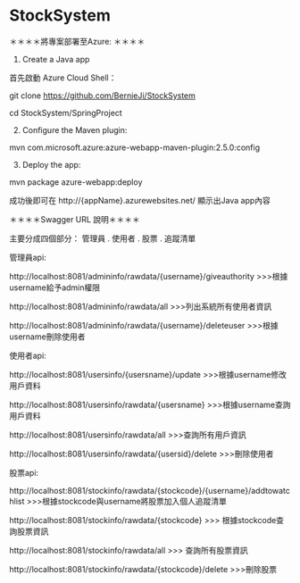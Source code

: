 # StockSystem

＊＊＊＊將專案部署至Azure: ＊＊＊＊

1. Create a Java app

首先啟動 Azure Cloud Shell：

git clone https://github.com/BernieJi/StockSystem

cd StockSystem/SpringProject

2. Configure the Maven plugin:


mvn com.microsoft.azure:azure-webapp-maven-plugin:2.5.0:config


3. Deploy the app:

mvn package azure-webapp:deploy

成功後即可在 http://{appName}.azurewebsites.net/ 顯示出Java app內容






＊＊＊＊Swagger URL 說明＊＊＊＊


主要分成四個部分： 管理員 . 使用者 . 股票 . 追蹤清單


管理員api:


http://localhost:8081/admininfo/rawdata/{username}/giveauthority >>>根據username給予admin權限


http://localhost:8081/admininfo/rawdata/all  >>>列出系統所有使用者資訊


http://localhost:8081/admininfo/rawdata/{username}/deleteuser >>>根據username刪除使用者


使用者api:


http://localhost:8081/usersinfo/{usersname}/update  >>>根據username修改用戶資料


http://localhost:8081/usersinfo/rawdata/{usersname} >>>根據username查詢用戶資料


http://localhost:8081/usersinfo/rawdata/all >>>查詢所有用戶資訊


http://localhost:8081/usersinfo/rawdata/{usersid}/delete >>>刪除使用者


股票api:


http://localhost:8081/stockinfo/rawdata/{stockcode}/{username}/addtowatchlist >>>根據stockcode與username將股票加入個人追蹤清單


http://localhost:8081/stockinfo/rawdata/{stockcode} >>> 根據stockcode查詢股票資訊


http://localhost:8081/stockinfo/rawdata/all >>> 查詢所有股票資訊


http://localhost:8081/stockinfo/rawdata/{stockcode}/delete >>>刪除股票






